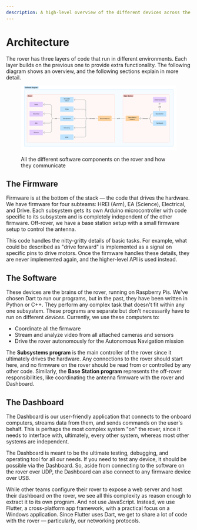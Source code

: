 ```yaml
---
description: A high-level overview of the different devices across the rover
---
```


# Architecture

The rover has three layers of code that run in different environments. Each layer builds on the previous one to provide extra functionality. The following diagram shows an overview, and the following sections explain in more detail.&#x20;

<figure><picture><source srcset="../.gitbook/assets/Rover wiring diagram (12).png" media="(prefers-color-scheme: dark)"><img src="../.gitbook/assets/Software components diagram.png" alt="A diagram that shows the software components and how the integrate. The Dashboard is connected to the base station antenna, which connects over WiFi to the rover&#x27;s antenna. The antenna connects via Ethernet to the main rover programs: Lidar, Video, Computer Vision, Autonomy, and Subsystems. The Subsystems program connects via USB to the firmware: Drive, Electrical, Arm, and Science"></picture><figcaption><p>All the different software components on the rover and how they communicate</p></figcaption></figure>

## The Firmware

Firmware is at the bottom of the stack — the code that drives the hardware. We have firmware for four subteams: HREI (Arm), EA (Science), Electrical, and Drive. Each subsystem gets its own Arduino microcontroller with code specific to its subsystem and is completely independent of the other firmware. Off-rover, we have a base station setup with a small firmware setup to control the antenna.

This code handles the nitty-gritty details of basic tasks. For example, what could be described as "drive forward" is implemented as a signal on specific pins to drive motors. Once the firmware handles these details, they are never implemented again, and the higher-level API is used instead.

## The Software

These devices are the brains of the rover, running on Raspberry Pis. We've chosen Dart to run our programs, but in the past, they have been written in Python or C++. They perform any complex task that doesn't fit within any one subsystem. These programs are separate but don't necessarily have to run on different _devices_. Currently, we use these computers to:

* Coordinate all the firmware
* Stream and analyze video from all attached cameras and sensors
* Drive the rover autonomously for the Autonomous Navigation mission

The **Subsystems program** is the main controller of the rover since it ultimately drives the hardware. Any connections to the rover should start here, and no firmware on the rover should be read from or controlled by any other code. Similarly, the **Base Station program** represents the off-rover responsibilities, like coordinating the antenna firmware with the rover and Dashboard.

## The Dashboard

The Dashboard is our user-friendly application that connects to the onboard computers, streams data from them, and sends commands on the user's behalf. This is perhaps the most complex system "on" the rover, since it needs to interface with, ultimately, every other system, whereas most other systems are independent.&#x20;

The Dashboard is meant to be the ultimate testing, debugging, and operating tool for all our needs. If you need to test any device, it should be possible via the Dashboard. So, aside from connecting to the software on the rover over UDP, the Dashboard can also connect to any firmware device over USB.&#x20;

While other teams configure their rover to expose a web server and host their dashboard _on_ the rover, we see all this complexity as reason enough to extract it to its own program. And not use JavaScript. Instead, we use Flutter, a cross-platform app framework, with a practical focus on a Windows application. Since Flutter uses Dart, we get to share a lot of code with the rover — particularly, our networking protocols.&#x20;
